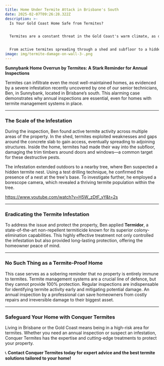 ```yaml
---
title: Home Under Termite Attack in Brisbane's South
date: 2025-02-07T09:26:28.322Z
description: >-
  Is Your Gold Coast Home Safe from Termites?


  Termites are a constant threat in the Gold Coast's warm climate, as demonstrated by a recent large-scale infestation in Sunnybank on Brisbane's South. At Conquer Termites, we’ve seen how quickly termites can invade homes, even bypassing management systems to cause significant damage.


  From active termites spreading through a shed and subfloor to a hidden nest discovered inside a tree, this case highlights why no home is completely termite-proof. Regular inspections by professionals are crucial for early detection and effective treatment, preventing costly repairs and protecting your biggest asset.
image: img/termite-damage-on-wall-3-.png
---
```

**Sunnybank Home Overrun by Termites: A Stark Reminder for Annual Inspections**

Termites can infiltrate even the most well-maintained homes, as evidenced by a severe infestation recently uncovered by one of our senior technicians, Ben, in Sunnybank, located in Brisbane’s south. This alarming case demonstrates why annual inspections are essential, even for homes with termite management systems in place.

- - -

### **The Scale of the Infestation**

During the inspection, Ben found active termite activity across multiple areas of the property. In the shed, termites exploited weaknesses and gaps around the concrete slab to gain access, eventually spreading to adjoining structures. Inside the home, termites had made their way into the subfloor, damaging the trim timbers around doors and windows—a common target for these destructive pests.

The infestation extended outdoors to a nearby tree, where Ben suspected a hidden termite nest. Using a test drilling technique, he confirmed the presence of a nest at the tree's base. To investigate further, he employed a borescope camera, which revealed a thriving termite population within the tree.



<https://www.youtube.com/watch?v=H5W_zDtF_vY&t=2s>

- - -

### **Eradicating the Termite Infestation**

To address the issue and protect the property, Ben applied **Termidor**, a state-of-the-art non-repellent termiticide known for its superior colony-elimination capabilities. This highly effective treatment not only controlled the infestation but also provided long-lasting protection, offering the homeowner peace of mind.

- - -

### **No Such Thing as a Termite-Proof Home**

This case serves as a sobering reminder that no property is entirely immune to termites. Termite management systems are a crucial line of defence, but they cannot provide 100% protection. Regular inspections are indispensable for identifying termite activity early and mitigating potential damage. An annual inspection by a professional can save homeowners from costly repairs and irreversible damage to their biggest asset.

- - -

### **Safeguard Your Home with Conquer Termites**

Living in Brisbane or the Gold Coast means being in a high-risk area for termites. Whether you need an annual inspection or suspect an infestation, Conquer Termites has the expertise and cutting-edge treatments to protect your property.

📞 **Contact Conquer Termites today for expert advice and the best termite solutions tailored to your home!**
